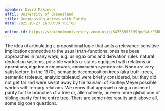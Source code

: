 ```yaml
---
speaker: David Makinson
affil: University of Queensland
title: Decomposing Arrows with Parity
date: 2025-10-27 16:00:00 +01:00

online-id: https://stockholmuniversity.zoom.us/j/64758893199?pwd=LzF6RUpaNk1BNngyc1FxK05GNStwUT09
---
```

The idea of articulating a propositional logic that adds a relevance-sensitive implication connective
to the usual truth-functional ones has been approached in many ways, e.g. using axioms and
derivation rules, natural deduction systems, possible worlds or states equipped with relations or
operations, algebraic structures, consecution systems etc. None are very satisfactory. In the 1970s,
semantic decomposition trees (aka truth-trees, semantic tableaux, analytic tableaux) were briefly
considered, but they did not get far and were swept away by the tsunami of Routley/Meyer
possible worlds with ternary relations. We renew that approach using a notion of parity for the
branches of a tree or, alternatively, an even more global one of sibling-parity for the entire tree.
There are some nice results and, above all, some big open questions.